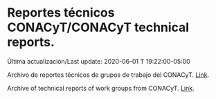 # Reportes técnicos CONACyT/CONACyT technical reports.

Última actualización/Last update: 2020-06-01 T 19:22:00-05:00

Archivo de reportes técnicos de grupos de trabajo del CONACyT. [Link](https://coronavirus.conacyt.mx/productos/index.html).

Archive of technical reports of work groups from CONACyT. [Link](https://coronavirus.conacyt.mx/productos/index.html).
